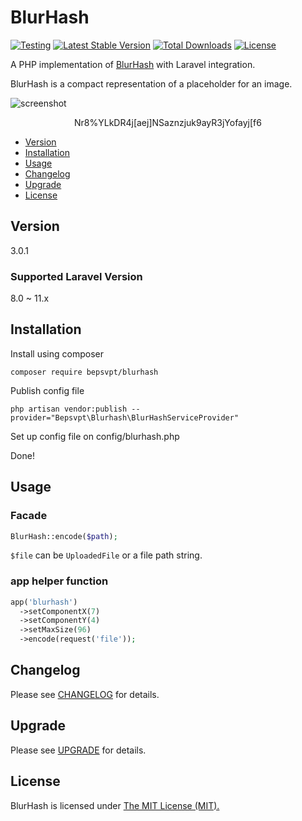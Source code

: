 # BlurHash

[![Testing](https://github.com/bepsvpt/blurhash/actions/workflows/testing.yml/badge.svg)](https://github.com/bepsvpt/blurhash/actions/workflows/testing.yml)
[![Latest Stable Version](https://poser.pugx.org/bepsvpt/blurhash/v/stable)](https://packagist.org/packages/bepsvpt/blurhash)
[![Total Downloads](https://poser.pugx.org/bepsvpt/blurhash/downloads)](https://packagist.org/packages/bepsvpt/blurhash)
[![License](https://poser.pugx.org/bepsvpt/blurhash/license)](https://packagist.org/packages/bepsvpt/blurhash)

A PHP implementation of [BlurHash](https://github.com/woltapp/blurhash) with Laravel integration.

BlurHash is a compact representation of a placeholder for an image.

![screenshot](https://raw.githubusercontent.com/bepsvpt/blurhash/main/screenshot.png)

<p align="center">Nr8%YLkDR4j[aej]NSaznzjuk9ayR3jYofayj[f6</p>

- [Version](#version)
- [Installation](#installation)
- [Usage](#usage)
- [Changelog](#changelog)
- [Upgrade](#upgrade)
- [License](#license)

## Version

3.0.1

### Supported Laravel Version

8.0 ~ 11.x

## Installation

Install using composer

```shell
composer require bepsvpt/blurhash
```

Publish config file

```shell
php artisan vendor:publish --provider="Bepsvpt\Blurhash\BlurHashServiceProvider"
```

Set up config file on config/blurhash.php

Done!

## Usage

### Facade

```php
BlurHash::encode($path);
```

`$file` can be `UploadedFile` or a file path string.

### app helper function

```php
app('blurhash')
  ->setComponentX(7)
  ->setComponentY(4)
  ->setMaxSize(96)
  ->encode(request('file'));
```

## Changelog

Please see [CHANGELOG](CHANGELOG.md) for details.

## Upgrade

Please see [UPGRADE](UPGRADE.md) for details.

## License

BlurHash is licensed under [The MIT License (MIT).](LICENSE.md)
